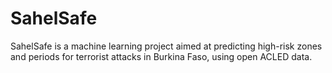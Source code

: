 # SahelSafe
SahelSafe is a machine learning project aimed at predicting high-risk zones and periods for terrorist attacks in Burkina Faso, using open ACLED data.
